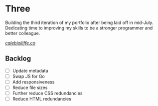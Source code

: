 # Three

Building the third iteration of my portfolio after being laid off in mid-July. Dedicating time to improving my skills to be a stronger programmer and better colleague.

*[calebjolliffe.co](https://calebjolliffe.co)*


## Backlog
- [ ] Update metadata
- [ ] Swap JS for Go
- [ ] Add responsiveness
- [ ] Reduce file sizes
- [ ] Further reduce CSS redundancies
- [ ] Reduce HTML redundancies
